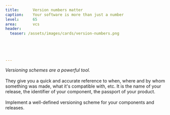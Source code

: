 ```yaml
---
title:      Version numbers matter
caption:    Your software is more than just a number
level:      65
area:       vcs
header:
  teaser: /assets/images/cards/version-numbers.png





---
```


*Versioning schemes are a powerful tool.*
<br><br>They give you a quick and accurate reference to when, where and by whom something was made, what it's compatible with, etc.
It is the name of your release, the identifier of your component, the passport of your product.<br><br>
Implement a well-defined versioning scheme for your components and releases.

